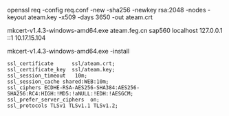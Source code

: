 openssl req -config req.conf -new -sha256 -newkey rsa:2048 -nodes -keyout ateam.key -x509 -days 3650 -out ateam.crt


mkcert-v1.4.3-windows-amd64.exe ateam.feg.cn sap560 localhost 127.0.0.1 ::1 10.17.15.104

mkcert-v1.4.3-windows-amd64.exe -install


    ssl_certificate      ssl/ateam.crt;
    ssl_certificate_key  ssl/ateam.key;
    ssl_session_timeout   10m;
    ssl_session_cache shared:WEB:10m;
    ssl_ciphers ECDHE-RSA-AES256-SHA384:AES256-SHA256:RC4:HIGH:!MD5:!aNULL:!EDH:!AESGCM;
    ssl_prefer_server_ciphers  on;
    ssl_protocols TLSv1 TLSv1.1 TLSv1.2;
